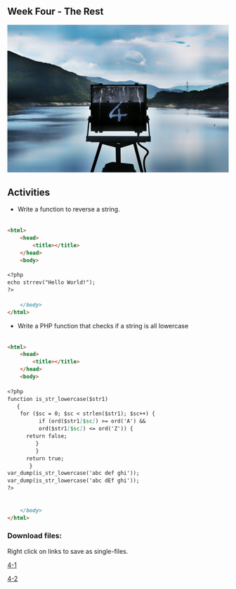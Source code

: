 ## Week Four - The Rest

![ImageAltText](assets/images/4.jpg)



Activities
------ 


* Write a function to reverse a string.

```markdown

<html>
    <head>
		<title></title>
	</head>
	<body>

<?php
echo strrev("Hello World!");
?>

	</body>
</html>

```




* Write a PHP function that checks if a string is all lowercase



```markdown

<html>
    <head>
		<title></title>
	</head>
	<body>

<?php
function is_str_lowercase($str1)
   {
    for ($sc = 0; $sc < strlen($str1); $sc++) {
	      if (ord($str1[$sc]) >= ord('A') &&
          ord($str1[$sc]) <= ord('Z')) {
      return false;
         }
         }
      return true;
       }
var_dump(is_str_lowercase('abc def ghi'));
var_dump(is_str_lowercase('abc dEf ghi'));
?>


	</body>
</html>

```


### Download files:
Right click on links to save as single-files.


<a href="https://raw.githubusercontent.com/jamespssmith/James-Tries-PHP/master/activities/activity4-1.php">4-1</a>

<a href="https://raw.githubusercontent.com/jamespssmith/James-Tries-PHP/master/activities/activity4-2.php">4-2</a>
